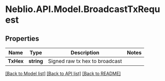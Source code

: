 # Neblio.API.Model.BroadcastTxRequest
## Properties

Name | Type | Description | Notes
------------ | ------------- | ------------- | -------------
**TxHex** | **string** | Signed raw tx hex to broadcast | 

[[Back to Model list]](../README.md#documentation-for-models) [[Back to API list]](../README.md#documentation-for-api-endpoints) [[Back to README]](../README.md)

